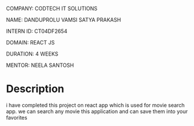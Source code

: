 COMPANY: CODTECH IT SOLUTIONS

NAME: DANDUPROLU VAMSI SATYA PRAKASH

INTERN ID: CT04DF2654

DOMAIN: REACT JS

DURATION: 4 WEEKS

MENTOR: NEELA SANTOSH

# Description

i have completed this project on react app which is used for movie search app. we can search any movie this application and can save them into your favorites
